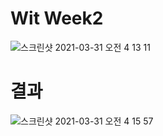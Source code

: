 # Wit Week2

![스크린샷 2021-03-31 오전 4 13 11](https://user-images.githubusercontent.com/56333992/113043640-ae1c0480-91d7-11eb-9676-ada15ef599a8.png)

# 결과

![스크린샷 2021-03-31 오전 4 15 57](https://user-images.githubusercontent.com/56333992/113043729-d60b6800-91d7-11eb-9819-f935c1ba5092.png)
